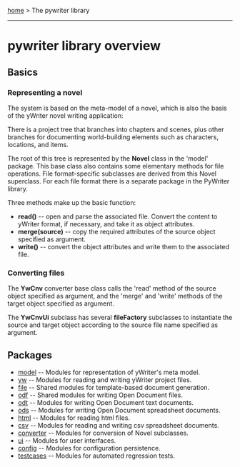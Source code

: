 [home](../../index) > The pywriter library

---

# pywriter library overview

## Basics

### Representing a novel

The system is based on the meta-model of a novel, which is also the basis of the yWriter novel writing 
application: 

There is a project tree that branches into chapters and scenes, plus other branches for documenting 
world-building elements such as characters, locations, and items. 

The root of this tree is represented by the **Novel** class in the 'model' package. This base class also 
contains some elementary methods for file operations. File format-specific subclasses are derived from 
this Novel superclass. For each file format there is a separate package in the PyWriter library.

Three methods make up the basic function:

- **read()** -- open and parse the associated file. Convert the content to yWriter format, if necessary, and take it as object attributes.
- **merge(source)** -- copy the required attributes of the source object specified as argument. 
- **write()** -- convert the object attributes and write them to the associated file.

### Converting files

The **YwCnv** converter base class calls the 'read' method of the source object specified as argument, and the 'merge' and 'write' methods of the target object specified as argument. 

The **YwCnvUi** subclass has several **fileFactory** subclasses to instantiate the source and target object according to the source file name specified as argument. 


## Packages

- [model](model) -- Modules for representation of yWriter's meta model.
- [yw](yw) -- Modules for reading and writing yWriter project files.
- [file](file) -- Shared modules for template-based document generation.
- [odf](odf) -- Shared modules for writing Open Document files.
- [odt](odt) -- Modules for writing Open Document text documents.
- [ods](ods) -- Modules for writing Open Document spreadsheet documents.
- [html](html) -- Modules for reading html files.
- [csv](csv) -- Modules for reading and writing csv spreadsheet documents.
- [converter](converter) -- Modules for conversion of Novel subclasses.
- [ui](ui) -- Modules for user interfaces.
- [config](config) -- Modules for configuration persistence.
- [testcases](testcases) -- Modules for automated regression tests.




